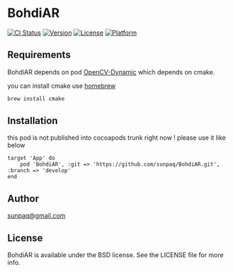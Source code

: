 # BohdiAR

[![CI Status](http://img.shields.io/travis/sunpaq/BohdiAR.svg?style=flat)](https://travis-ci.org/sunpaq/BohdiAR)
[![Version](https://img.shields.io/cocoapods/v/BohdiAR.svg?style=flat)](http://cocoapods.org/pods/BohdiAR)
[![License](https://img.shields.io/cocoapods/l/BohdiAR.svg?style=flat)](http://cocoapods.org/pods/BohdiAR)
[![Platform](https://img.shields.io/cocoapods/p/BohdiAR.svg?style=flat)](http://cocoapods.org/pods/BohdiAR)

## Requirements

BohdiAR depends on pod [OpenCV-Dynamic](https://cocoapods.org/pods/OpenCV-Dynamic)
which depends on cmake.

you can install cmake use [homebrew](https://brew.sh/)

```ruby
brew install cmake
```

## Installation

this pod is not published into cocoapods trunk right now !
please use it like below

```
target 'App' do
    pod 'BohdiAR', :git => 'https://github.com/sunpaq/BohdiAR.git', :branch => 'develop'
end
```

## Author

sunpaq@gmail.com

## License

BohdiAR is available under the BSD license. See the LICENSE file for more info.
